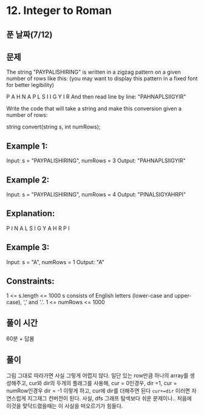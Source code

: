 # 12. Integer to Roman

## 푼 날짜(7/12)

## 문제

The string "PAYPALISHIRING" is written in a zigzag pattern on a given number of rows like this: (you may want to display this pattern in a fixed font for better legibility)

P A H N
A P L S I I G
Y I R
And then read line by line: "PAHNAPLSIIGYIR"

Write the code that will take a string and make this conversion given a number of rows:

string convert(string s, int numRows);

## Example 1:

Input: s = "PAYPALISHIRING", numRows = 3
Output: "PAHNAPLSIIGYIR"

## Example 2:

Input: s = "PAYPALISHIRING", numRows = 4
Output: "PINALSIGYAHRPI"

## Explanation:

P I N
A L S I G
Y A H R
P I

## Example 3:

Input: s = "A", numRows = 1
Output: "A"

## Constraints:

1 <= s.length <= 1000
s consists of English letters (lower-case and upper-case), ',' and '.'.
1 <= numRows <= 1000

## 풀이 시간

60분 + 답봄

## 풀이

그림 그대로 따라가면 사실 그렇게 어렵지 않다. 일단 있는 row만큼 하나의 array를 생성해주고, cur와 dir의 두개의 플래그를 사용해, cur = 0인경우, dir =1, cur = numRow인경우 dir = -1 이렇게 하고, cur에 dir를 더해주면 된다 `cur+=dir` 이러면 자연스럽게 지그재그 컨버전이 된다. 사실, dfs 그래프 탐색보다 쉬운 문제이나.. 처음에 이것을 맞닥드렸을때는 이 사실을 떠오르기가 힘들다.
